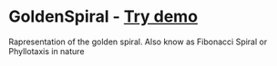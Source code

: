 # GoldenSpiral - [Try demo](https://roveroniandrea.github.io/GoldenSpiral/)

Rapresentation of the golden spiral. Also know as Fibonacci Spiral or Phyllotaxis in nature